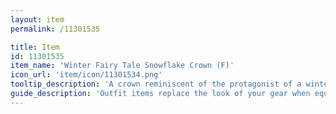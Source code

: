 ```yaml
---
layout: item
permalink: /11301535

title: Item
id: 11301535
item_name: 'Winter Fairy Tale Snowflake Crown (F)'
icon_url: 'item/icon/11301534.png'
tooltip_description: 'A crown reminiscent of the protagonist of a winter-themed fairy tale.'
guide_description: 'Outfit items replace the look of your gear when equipped.'
---
```

